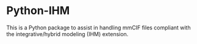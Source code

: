 # Python-IHM

This is a Python package to assist in handling mmCIF files compliant
with the integrative/hybrid modeling (IHM) extension.
